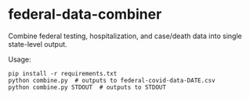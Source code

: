 # federal-data-combiner

Combine federal testing, hospitalization, and case/death data into single state-level output.

Usage:
```shell script
pip install -r requirements.txt
python combine.py  # outputs to federal-covid-data-DATE.csv
python combine.py STDOUT  # outputs to STDOUT
```
